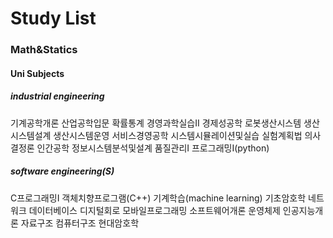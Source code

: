 # Study List





### Math&Statics







#### Uni Subjects

##### industrial engineering
기계공학개론
산업공학입문
확률통계
경영과학실습II
경제성공학
로봇생산시스템
생산시스템설계
생산시스템운영
서비스경영공학
시스템시뮬레이션및실습
실험계획법
의사결정론
인간공학
정보시스템분석및설계
품질관리I
프로그래밍I(python)

##### software engineering(S)
C프로그래밍I
객체치향프로그램(C++)
기계학습(machine learning)
기초암호학
네트워크
데이터베이스
디지털회로
모바일프로그래밍
소프트웨어개론
운영체제
인공지능개론
자료구조
컴퓨터구조
현대암호학


